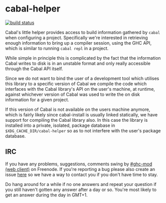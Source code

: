 # cabal-helper
[![build status](https://gitlab.com/dxld/cabal-helper/badges/master/build.svg)](https://gitlab.com/dxld/cabal-helper/commits/master)

Cabal's little helper provides access to build information gathered by `cabal`
when configuring a project. Specifically we're interested in retrieving enough
information to bring up a compiler session, using the GHC API, which is similar
to running `cabal repl` in a project.

While simple in principle this is complicated by the fact that the information
Cabal writes to disk is in an unstable format and only really accessible through
the Cabal API itself.

Since we do not want to bind the user of a development tool which utilises this
library to a specific version of Cabal we compile the code which interfaces with
the Cabal library's API on the user's machine, at runtime, against whichever
version of Cabal was used to write the on disk information for a given project.

If this version of Cabal is not available on the users machine anymore, which is
fairly likely since cabal-install is usually linked statically, we have support
for compiling the Cabal library also. In this case the library is installed into
a private, isolated, package database in `$XDG_CACHE_DIR/cabal-helper` so as to
not interfere with the user's package database.

## IRC

If you have any problems, suggestions, comments swing by
[\#ghc-mod (web client)](https://kiwiirc.com/client/irc.freenode.org/ghc-mod) on
Freenode. If you're reporting a bug please also create an issue
[here](https://github.com/DanielG/cabal-helper/issues) so we have a way to
contact you if you don't have time to stay.

Do hang around for a while if no one answers and repeat your question if you
still haven't gotten any answer after a day or so. You're most likely to get an
answer during the day in GMT+1.
